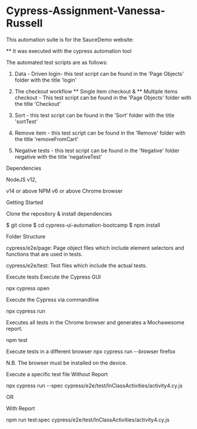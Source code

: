 # Cypress-Assignment-Vanessa-Russell

This automation suite is for the SauceDemo website:

** It was executed with the cypress automation tool

The automated test scripts are as follows:

1. Data - Driven login- this test script can be found in the 'Page Objects' folder with the title 'login'

2. The checkout workflow ** Single item checkout & ** Multiple items checkout - This test script can be found in the 'Page Objects' folder with the title 'Checkout'

3. Sort - this test script can be found in the 'Sort' folder with the title 'sortTest'

4. Remove item - this test script can be found in the 'Remove' folder with the title 'removeFromCart'

5. Negative tests - this test script can be found in the 'Negative' folder negative with the title 'negativeTest'


Dependencies 

NodeJS v12,

v14 or above NPM v6 or above Chrome browser 

Getting Started 


Clone the repository & install dependencies


$ git clone 
$ cd cypress-ui-automation-bootcamp $ 
npm install 


Folder Structure 

cypress/e2e/page: Page object files which include element selectors and functions that are used in tests.

cypress/e2e/test: Test files which include the actual tests.



Execute tests Execute the Cypress GUI

npx cypress open


Execute the Cypress via commandline

npx cypress run


Executes all tests in the Chrome browser and generates a Mochawesome report.

npm test


Execute tests in a different browser npx cypress run --browser firefox



N.B. The browser must be installed on the device.



Execute a specific test file Without Report


npx cypress run --spec cypress/e2e/test/InClassActivities/activity4.cy.js

OR


With Report


npm run test:spec cypress/e2e/test/InClassActivities/activity4.cy.js
